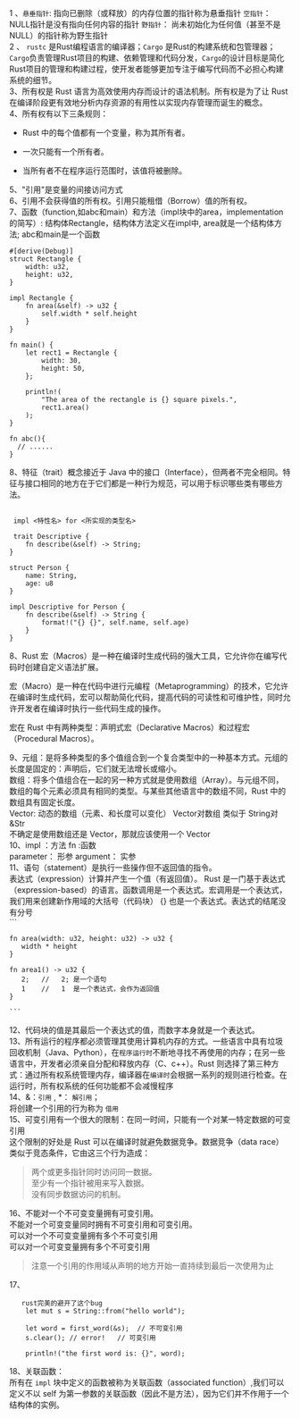 1 、`悬垂指针`: 指向已删除（或释放）的内存位置的指针称为悬垂指针  `空指针`： NULL指针是没有指向任何内容的指针 `野指针`： 尚未初始化为任何值（甚至不是NULL）的指针称为野生指针 <br/>
2 、 `rustc` 是Rust编程语言的编译器；`Cargo` 是Rust的构建系统和包管理器；`Cargo`负责管理Rust项目的构建、依赖管理和代码分发，`Cargo`的设计目标是简化Rust项目的管理和构建过程，使开发者能够更加专注于编写代码而不必担心构建系统的细节。<br/>
3、所有权是 Rust 语言为高效使用内存而设计的语法机制。所有权是为了让 Rust 在编译阶段更有效地分析内存资源的有用性以实现内存管理而诞生的概念。<br/>
4、所有权有以下三条规则：

- Rust 中的每个值都有一个变量，称为其所有者。
* 一次只能有一个所有者。
+ 当所有者不在程序运行范围时，该值将被删除。

5、"引用"是变量的间接访问方式 <br/>
6、引用不会获得值的所有权。引用只能租借（Borrow）值的所有权。<br/>
7、函数（function,如abc和main）和方法（impl块中的area，implementation的简写）:
结构体Rectangle，结构体方法定义在impl中, area就是一个结构体方法; abc和main是一个函数
```
#[derive(Debug)]
struct Rectangle {
    width: u32,
    height: u32,
}

impl Rectangle {
    fn area(&self) -> u32 {
        self.width * self.height
    }
}

fn main() {
    let rect1 = Rectangle {
        width: 30,
        height: 50,
    };

    println!(
        "The area of the rectangle is {} square pixels.",
        rect1.area()
    );
}

fn abc(){
  // ......
}

```
8、特征（trait）概念接近于 Java 中的接口（Interface），但两者不完全相同。特征与接口相同的地方在于它们都是一种行为规范，可以用于标识哪些类有哪些方法。<br/>

```

 impl <特性名> for <所实现的类型名>

 trait Descriptive {
    fn describe(&self) -> String;
}

struct Person {
    name: String,
    age: u8
}

impl Descriptive for Person {
    fn describe(&self) -> String {
        format!("{} {}", self.name, self.age)
    }
} 

```
8、Rust 宏（Macros）是一种在编译时生成代码的强大工具，它允许你在编写代码时创建自定义语法扩展。<br/>

宏（Macro）是一种在代码中进行元编程（Metaprogramming）的技术，它允许在编译时生成代码，宏可以帮助简化代码，提高代码的可读性和可维护性，同时允许开发者在编译时执行一些代码生成的操作。<br/>

宏在 Rust 中有两种类型：声明式宏（Declarative Macros）和过程宏（Procedural Macros）。<br/>

9、元组：是将多种类型的多个值组合到一个复合类型中的一种基本方式。元组的长度是固定的：声明后，它们就无法增长或缩小。<br/>
   数组：将多个值组合在一起的另一种方式就是使用数组（Array）。与元组不同，数组的每个元素必须具有相同的类型。与某些其他语言中的数组不同，Rust 中的数组具有固定长度。<br/>
   Vector:  动态的数组（元素、和长度可以变化） Vector对数组 类似于 String对&Str  <br/>
   不确定是使用数组还是 Vector，那就应该使用一个 Vector <br/>
10、impl ：方法   fn :函数  <br/>
    parameter： 形参  argument： 实参  <br/>
11、语句（statement）是执行一些操作但不返回值的指令。 <br/>
    表达式（expression）计算并产生一个值（有返回值）。 Rust 是一门基于表达式（expression-based）的语言。函数调用是一个表达式。宏调用是一个表达式，我们用来创建新作用域的大括号（代码块） {} 也是一个表达式。表达式的结尾没有分号 <br/>
    ```
    
    fn area(width: u32, height: u32) -> u32 {
       width * height
    }

    fn area1() -> u32 {
       2;   //   2; 是一个语句
       1    //   1  是一个表达式，会作为返回值
    }
    
    ```
12、代码块的值是其最后一个表达式的值，而数字本身就是一个表达式。   <br/> 
13、所有运行的程序都必须管理其使用计算机内存的方式。一些语言中具有垃圾回收机制（Java、Python），在`程序运行时`不断地寻找不再使用的内存；在另一些语言中，开发者必须亲自分配和释放内存（C、c++）。Rust 则选择了第三种方式：通过所有权系统管理内存，编译器在`编译时`会根据一系列的规则进行检查。在运行时，所有权系统的任何功能都不会减慢程序    <br/>
14、&：`引用` , *： `解引用`； <br/> 
    将创建一个引用的行为称为 `借用`   <br/> 
15、可变引用有一个很大的限制：在同一时间，只能有一个对某一特定数据的可变引用 <br/> 
    这个限制的好处是 Rust 可以在编译时就避免数据竞争。数据竞争（data race）类似于竞态条件，它由这三个行为造成：<br/> 
>  两个或更多指针同时访问同一数据。<br/> 
>  至少有一个指针被用来写入数据。 <br/> 
>  没有同步数据访问的机制。<br/>

16、不能对一个不可变变量拥有可变引用。<br/>
    不能对一个可变变量同时拥有不可变引用和可变引用。<br/>
    可以对一个不可变变量拥有多个不可变引用<br/>
    可以对一个可变变量拥有多个不可变引用<br/>
> 注意一个引用的作用域从声明的地方开始一直持续到最后一次使用为止

17、
```
   rust完美的避开了这个bug
    let mut s = String::from("hello world");

    let word = first_word(&s);  // 不可变引用
    s.clear(); // error!   // 可变引用

    println!("the first word is: {}", word);

```
18、关联函数：<br/>
所有在 `impl` 块中定义的函数被称为关联函数（associated function）,我们可以定义不以 self 为第一参数的关联函数（因此不是方法），因为它们并不作用于一个结构体的实例。

